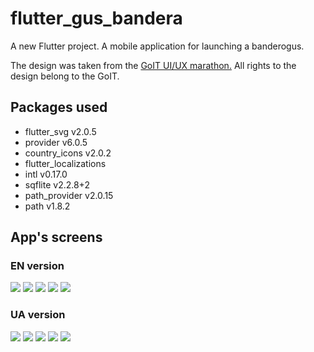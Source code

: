 # flutter_gus_bandera

A new Flutter project. A mobile application for launching a banderogus.

The design was taken from the [GoIT UI/UX marathon.](https://uxuidesign.m.goit.global/ua/start/) 
All rights to the design belong to the GoIT.

## Packages used

* flutter_svg v2.0.5
* provider v6.0.5
* country_icons v2.0.2
* flutter_localizations
* intl v0.17.0
* sqflite v2.2.8+2
* path_provider v2.0.15
* path v1.8.2

## App's screens

### EN version
![](load_screen_en.png)
![](home_screen_en.png)
![](choose_screen_en.png)
![](slava_screen_en.png)
![](map_screen_en.png)

### UA version
![](load_screen_ua.png)
![](home_screen_ua.png)
![](choose_screen_ua.png)
![](slava_screen_ua.png)
![](map_screen_ua.png)
